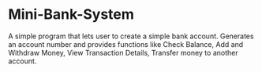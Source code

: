 # Mini-Bank-System
A simple program that lets user to create a simple bank account. Generates an account number and provides functions like Check Balance, Add and Withdraw Money, View Transaction Details, Transfer money to another account. 
